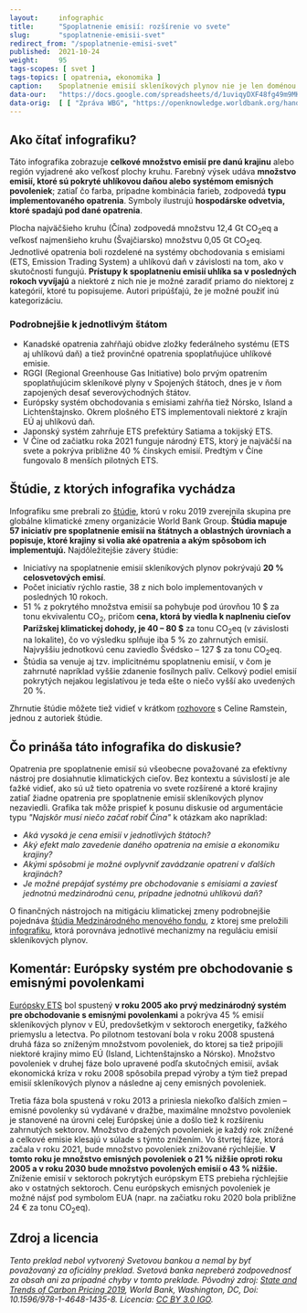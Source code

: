```yaml
---
layout:     infographic
title:      "Spoplatnenie emisií: rozšírenie vo svete"
slug:       "spoplatnenie-emisii-svet"
redirect_from: "/spoplatnenie-emisi-svet"
published:  2021-10-24
weight:     95
tags-scopes: [ svet ]
tags-topics: [ opatrenia, ekonomika ]
caption:    Spoplatnenie emisií skleníkových plynov nie je len doménou Európskej únie – mnoho krajín sveta má zavedenú uhlíkovú daň alebo systém emisných povoleniek.
data-our:   "https://docs.google.com/spreadsheets/d/1uviqyDXF48fg49m9MKZV-ghN_nmoteMqfFgt01ouqjg/edit?usp=sharing"
data-orig:	[ [ "Zpráva WBG", "https://openknowledge.worldbank.org/handle/10986/31755" ] ]
---
```

## Ako čítať infografiku?

Táto infografika zobrazuje **celkové množstvo emisií pre danú krajinu** alebo región vyjadrené ako veľkosť plochy kruhu. Farebný výsek udáva **množstvo emisií, ktoré sú pokryté uhlíkovou daňou alebo systémom emisných povoleniek**; zatiaľ čo farba, prípadne kombinácia farieb, zodpovedá **typu implementovaného opatrenia**. Symboly ilustrujú **hospodárske odvetvia, ktoré spadajú pod dané opatrenia**.

Plocha najväčšieho kruhu (Čína) zodpovedá množstvu 12,4 Gt <glossary id="co2eq">CO<sub>2</sub>eq</glossary> a veľkosť najmenšieho kruhu (Švajčiarsko) množstvu 0,05 Gt CO<sub>2</sub>eq. Jednotlivé opatrenia boli rozdelené na systémy obchodovania s emisiami (ETS, Emission Trading System) a uhlíkovú daň v závislosti na tom, ako v skutočnosti fungujú. **Prístupy k spoplatneniu emisií uhlíka sa v posledných rokoch vyvíjajú** a niektoré z nich nie je možné zaradiť priamo do niektorej z kategórií, ktoré tu popisujeme. Autori pripúšťajú, že je možné použiť inú kategorizáciu.

### Podrobnejšie k jednotlivým štátom

* Kanadské opatrenia zahŕňajú obidve zložky federálneho systému (ETS aj uhlíkovú daň) a tiež provinčné opatrenia spoplatňujúce uhlíkové emisie.
* RGGI (Regional Greenhouse Gas Initiative) bolo prvým opatrením spoplatňujúcim skleníkové plyny v Spojených štátoch, dnes je v ňom zapojených desať severovýchodných štátov.
* Európsky systém obchodovania s emisiami zahŕňa tiež Nórsko, Island a Lichtenštajnsko. Okrem plošného ETS implementovali niektoré z krajín EÚ aj uhlíkovú daň.
* Japonský systém zahrňuje ETS prefektúry Satiama a tokijský ETS.
* V Číne od začiatku roka 2021 funguje národný ETS, ktorý je najväčší na svete a pokrýva približne 40 % čínskych emisií. Predtým v Číne fungovalo 8 menších pilotných ETS.

## Štúdie, z ktorých infografika vychádza

Infografiku sme prebrali zo [štúdie](https://openknowledge.worldbank.org/handle/10986/31755), ktorú v roku 2019 zverejnila skupina pre globálne klimatické zmeny organizácie World Bank Group. **Štúdia mapuje 57 iniciatív pre spoplatnenie emisií na štátnych a oblastných úrovniach a popisuje, ktoré krajiny si volia aké opatrenia a akým spôsobom ich implementujú.** Najdôležitejšie závery štúdie:

* Iniciatívy na spoplatnenie emisií skleníkových plynov pokrývajú **20 % celosvetových emisí**.
* Počet iniciatív rýchlo rastie, 38 z nich bolo implementovaných v posledných 10 rokoch.
* 51 % z pokrytého množstva emisií sa pohybuje pod úrovňou 10 $ za tonu ekvivalentu CO<sub>2</sub>, pričom **cena, ktorá by viedla k naplneniu cieľov Parížskej klimatickej dohody, je 40 – 80 $** za tonu CO<sub>2</sub>eq (v závislosti na lokalite), čo vo výsledku splňuje iba  5 % zo zahrnutých emisií. Najvyššiu jednotkovú cenu zaviedlo Švédsko – 127 $ za tonu CO<sub>2</sub>eq.
* Štúdia sa venuje aj tzv. implicitnému spoplatneniu emisií, v čom je zahrnuté napríklad vyššie zdanenie fosílnych palív. Celkový podiel emisií pokrytých nejakou legislatívou je teda ešte o niečo vyšší ako uvedených 20 %.

Zhrnutie štúdie môžete tiež vidieť v krátkom [rozhovore](https://www.youtube.com/watch?v=jBcpZahjKcE) s Celine Ramstein, jednou z autoriek štúdie.

## Čo prináša táto infografika do diskusie?

Opatrenia pre spoplatnenie emisií sú všeobecne považované za efektívny nástroj pre dosiahnutie klimatických cieľov. Bez kontextu a súvislostí je ale ťažké vidieť, ako sú už tieto opatrenia vo svete rozšírené a ktoré krajiny zatiaľ žiadne opatrenia pre spoplatnenie emisií skleníkových plynov nezaviedli. Grafika tak môže prispieť k posunu diskusie od argumentácie typu *"Najskôr musí niečo začať robiť Čína"* k otázkam ako napríklad:

* *Aká vysoká je cena emisií v jednotlivých štátoch?*
* *Aký efekt malo zavedenie daného opatrenia na emisie a ekonomiku krajiny?*
* *Akými spôsobmi je možné ovplyvniť zavádzanie opatrení v ďalších krajinách?*
* *Je možné prepájať systémy pre obchodovanie s emisiami a zaviesť jednotnú medzinárodnú cenu, prípadne jednotnú uhlíkovú daň?*

O finančných nástrojoch na mitigáciu klimatickej zmeny podrobnejšie pojednáva [štúdia Medzinárodného menového fondu](https://www.imf.org/en/Publications/FM/Issues/2019/09/12/fiscal-monitor-october-2019), z ktorej sme preložili [infografiku](/infografiky/mitigacne-opatrenia-mmf), ktorá porovnáva jednotlivé mechanizmy na reguláciu emisií skleníkových plynov.

## Komentár: Európsky systém pre obchodovanie s emisnými povolenkami

[Európsky ETS](https://ec.europa.eu/clima/policies/ets_en) bol spustený **v roku 2005 ako prvý medzinárodný systém pre obchodovanie s emisnými povolenkami** a pokrýva 45 % emisií skleníkových plynov v EÚ, predovšetkým v sektoroch energetiky, ťažkého priemyslu a letectva. Po pilotnom testovaní bola v roku 2008 spustená druhá fáza so zníženým množstvom povoleniek, do ktorej sa tiež pripojili niektoré krajiny mimo EÚ (Island, Lichtenštajnsko a Nórsko). Množstvo povoleniek v druhej fáze bolo upravené podľa skutočných emisií, avšak ekonomická kríza v roku 2008 spôsobila prepad výroby a tým tiež prepad emisií skleníkových plynov a následne aj ceny emisných povoleniek.

Tretia fáza bola spustená v roku 2013 a priniesla niekoľko ďalších zmien – emisné povolenky sú vydávané v dražbe, maximálne množstvo povoleniek je stanovené na úrovni celej Európskej únie a došlo tiež k rozšíreniu zahrnutých sektorov. Množstvo dražených povoleniek je každý rok znížené a celkové emisie klesajú v súlade s týmto znížením. Vo štvrtej fáze, ktorá začala v roku 2021, bude množstvo povoleniek znižované rýchlejšie. **V tomto roku je množstvo emisných povoleniek o 21 % nižšie oproti roku 2005 a v roku 2030 bude množstvo povolených emisií o 43 % nižšie.** Zníženie emisií v sektoroch pokrytých európskym ETS prebieha rýchlejšie ako v ostatných sektoroch. Cenu európskych emisných povoleniek je možné nájsť pod symbolom EUA (napr. na začiatku roku 2020 bola približne 24 € za tonu CO<sub>2</sub>eq).

## Zdroj a licencia

_Tento preklad nebol vytvorený Svetovou bankou a nemal by byť považovaný za oficiálny preklad. Svetová banka nepreberá zodpovednosť za obsah ani za prípadné chyby v tomto preklade. Pôvodný zdroj: [State and Trends of Carbon Pricing 2019](https://openknowledge.worldbank.org/handle/10986/31755), World Bank, Washington, DC, Doi: 10.1596/978-1-4648-1435-8. Licencia: [CC BY 3.0 IGO](https://creativecommons.org/licenses/by/3.0/igo/)._
